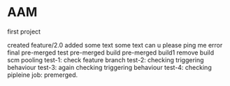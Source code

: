 # AAM

first project

created feature/2.0
added some text
some text
can u please ping me error
final pre-merged test
pre-merged build
pre-merged build1
remove build scm pooling 
test-1: check feature branch
test-2: checking triggering behaviour 
test-3: again checking triggering behaviour 
test-4: checking pipleine job: premerged. 